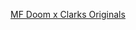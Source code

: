 ---
layout: post
wordpress_id: 1672
wordpress_url: http://noesbueno.com/archives/1672
date: '2014-01-10 10:00:47 -0600'
date_gmt: '2014-01-10 15:00:47 -0600'
body: |
  <p><a href="http://blog.turntablelab.com/prince-klassen/2014/01/mf-doom-x-clarks-originals/">MF Doom x Clarks Originals</a></p>
---